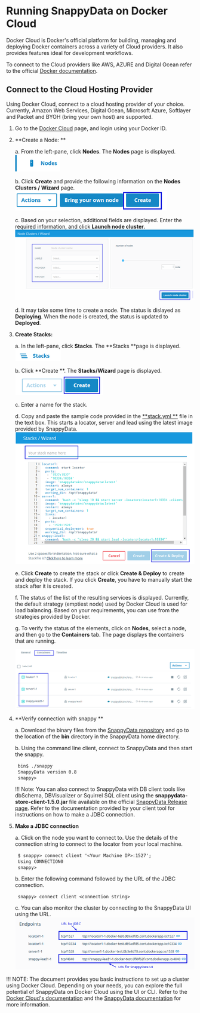 # Running SnappyData on Docker Cloud

Docker Cloud is Docker's official platform for building, managing and deploying Docker containers across a variety of Cloud providers. It also provides features ideal for development workflows.

To connect to the Cloud providers like AWS, AZURE and Digital Ocean refer to the official [Docker documentation](https://docs.docker.com/docker-cloud/infrastructure/link-aws/).

## Connect to the Cloud Hosting Provider

Using Docker Cloud, connect to a cloud hosting provider of your choice. Currently, Amazon Web Services, Digital Ocean, Microsoft Azure, Softlayer and Packet and BYOH (bring your own host) are supported.

1. Go to the [Docker Cloud](http://cloud.docker.com) page, and login using your Docker ID.

2. **Create a Node: ** 
 	
    a. From the left-pane, click **Nodes**. The **Nodes** page is displayed.
 		![Node](../Images/nodes.png) 

 	b. Click **Create** and provide the following information on the **Nodes Clusters / Wizard** page. 
		![Create Node](../Images/create_node.png)
 
	c. Based on your selection, additional fields are displayed. Enter the required information, and click **Launch node cluster**.
 	![Launch Node](../Images/create_node1.png) 
   
	d. It may take some time to create a node. The status is dislayed as **Deploying**. When the node is created, the status is updated to **Deployed**.

3. **Create Stacks:**

	a. In the left-pane, click **Stacks**. The **Stacks **page is displayed.
	![Node](../Images/stacks.png) 
 	
    b. Click **Create **. The **Stacks/Wizard** page is displayed.
	![Node](../Images/create_stack.png) 
 
	c. Enter a name for the stack. 
 
	d. Copy and paste the sample code provided in the [**stack.yml **](https://raw.githubusercontent.com/SnappyDataInc/snappy-cloud-tools/master/docker/docker-cloud/stack.yml) file in the text box. This starts a locator, server and lead using the latest image provided by SnappyData.
		 ![Node](../Images/create_stack2.png) 

	e. Click **Create** to create the stack or click **Create & Deploy** to create and deploy the stack. If you click **Create**, you have to manually start the stack after it is created.

	f. The status of the list of the resulting services is displayed.
 Currently, the default strategy (emptiest node) used by Docker Cloud is used for load balancing. Based on your requirements, you can use from the strategies provided by Docker.

	g. To verify the status of the elements, click on **Nodes**, select a node, and then go to the **Containers** tab. The page displays the containers that are running.

	 ![Node](../Images/verify_containers.png) 

4. **Verify connection with snappy ** 
		
	a. Download the binary files from the [SnappyData repository](https://github.com/SnappyDataInc/snappydata/releases/download/v0.8/snappydata-0.8-bin.tar.gz) and go to the location of the **bin** directory in the SnappyData home directory.

	b. Using the command line client, connect to SnappyData and then start the snappy.

 		bin$ ./snappy
 		SnappyData version 0.8
 		snappy>
 		  	
    !!! Note: 
        	You can also connect to SnappyData with DB client tools like dbSchema, DBVisualizer or Squirrel SQL client using the **snappydata-store-client-1.5.0.jar** file available on the official [SnappyData Release page](#https://github.com/SnappyDataInc/snappydata/releases). Refer to the documentation provided by your client tool for instructions on how to make a JDBC connection.
 
5. **Make a JDBC connection**

	a. Click on the node you want to connect to. Use the details of the connection string to connect to the locator from your local machine.

  		$ snappy> connect client '<Your Machine IP>:1527';
  		Using CONNECTION0
  		snappy>
  		        
	b. Enter the following command followed by the URL of the JDBC connection.
 
  		snappy> connect client <connection string>
  		  
	c. You can also monitor the cluster by connecting to the SnappyData UI using the URL.
		![Node](../Images/monitor.png) 

!!! NOTE: 
	The document provides you basic instructions to set up a cluster using Docker Cloud. Depending on your needs, you can explore the full potential of SnappyData on Docker Cloud using the UI or CLI. Refer to the [Docker Cloud's documentation](https://docs.docker.com/docker-cloud/) and the [SnappyData documentation](http://snappydatainc.github.io/snappydata/) for more information.
